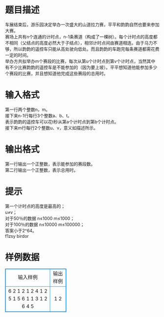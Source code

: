# 

 
 # 题目描述 
车展结束后，游乐园决定举办一次盛大的山道拉力赛，平平和韵韵自然也要来参加大赛。<BR>赛场上共有n个连通的计时点，n-1条赛道（构成了一棵树）。每个计时点的高度都不相同（父结点的高度必然大于子结点），相邻计时点间由赛道相连。由于马力不够，所以韵韵的遥控车只能从高处驶向低处。而且韵韵的车跑完每条赛道都需花费一定的时间。<BR>举办方共拟举办m个赛段的比赛，每次从第u个计时点到第v个计时点，当然其中有不少比赛韵韵的遥控车是不能参加的（因为要上坡）。平平想知道他能参加多少个赛段的比赛，并且想知道他完成这些赛段的总用时。<BR> 

 
 # 输入格式 
第一行两个整数n，m。<BR>接下来n-1行每行3个整数a、b、t。<BR>表示韵韵的遥控车可以花t秒从第a个计时点到第b个计时点。<BR>接下来m行每行2个整数u、v，意义如描述所示。<BR> 

 
 # 输出格式 
第一行输出一个正整数，表示能参加的赛段数。<BR>第二行输出一个正整数，表示总用时。 

 
 # 提示 
第一个计时点的高度是最高的；<BR>u≠v；<BR>对于50％的数据&nbsp;n≤1000&nbsp;m≤1000；<BR>对于100％的数据&nbsp;n≤10000&nbsp;m≤100000；<BR>答案小于2^64。<BR>f1zsy&nbsp;birdor 
# 样例数据
<style>
        table,table tr th, table tr td { border:1px solid #0094ff; }
        table { width: 200px; min-height: 25px; line-height: 25px; text-align: center; border-collapse: collapse;}   
    </style>
<table>
	<tr>
		<td>输入样例</td>
		<td>输出样例</td>
	</tr>
<tr><td>6 2
1 2 1
2 4 1
2 5 1
5 6 1
1 3 1
2 6
4 5
</td><td>1
2
</td></tr></table>
